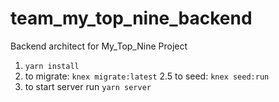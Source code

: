 # team_my_top_nine_backend

Backend architect for My_Top_Nine Project

1. `yarn install`
2. to migrate: `knex migrate:latest`
   2.5 to seed: `knex seed:run`
3. to start server run `yarn server`
